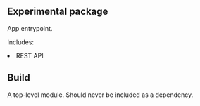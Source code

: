 ## Experimental package

App entrypoint.

Includes:
<li>REST API</li>

## Build

A top-level module. Should never be included as a dependency. 

